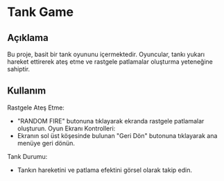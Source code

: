 # Tank Game

## Açıklama

Bu proje, basit bir tank oyununu içermektedir. Oyuncular, tankı yukarı hareket ettirerek ateş etme ve rastgele patlamalar oluşturma yeteneğine sahiptir.

## Kullanım

Rastgele Ateş Etme:
   - "RANDOM FIRE" butonuna tıklayarak ekranda rastgele patlamalar oluşturun.
Oyun Ekranı Kontrolleri:
   - Ekranın sol üst köşesinde bulunan "Geri Dön" butonuna tıklayarak ana menüye geri dönün.

Tank Durumu:
   - Tankın hareketini ve patlama efektini görsel olarak takip edin.

